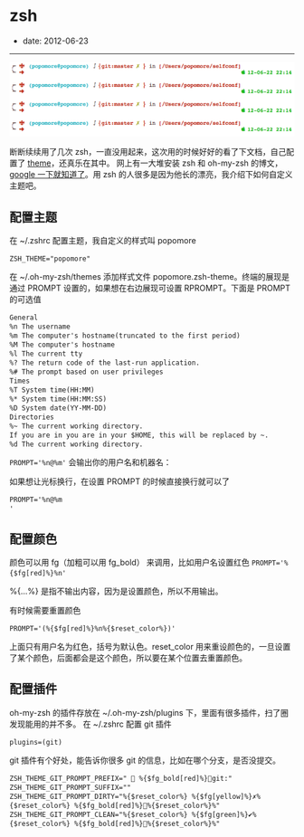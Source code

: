 # zsh

- date: 2012-06-23

--------------------------


[![](../../uploads/2012/06/屏幕快照-2012-06-22-下午10.14.22.png)](../../uploads/2012/06/屏幕快照-2012-06-22-下午10.14.22.png)

断断续续用了几次 zsh，一直没用起来，这次用的时候好好的看了下文档，自己配置了 [theme](https://github.com/popomore/selfconf/blob/master/zsh/themes/popomore.zsh-theme)，还真乐在其中。 网上有一大堆安装 zsh 和 oh-my-zsh 的博文，[google 一下就知道了](https://www.google.com.hk/search?sugexp=chrome,mod=5&sourceid=chrome&ie=UTF-8&q=oh-my-zsh)。用 zsh 的人很多是因为他长的漂亮，我介绍下如何自定义主题吧。


## 配置主题


在 ~/.zshrc 配置主题，我自定义的样式叫 popomore

```
ZSH_THEME="popomore"
```

在 ~/.oh-my-zsh/themes 添加样式文件 popomore.zsh-theme。终端的展现是通过 PROMPT 设置的，如果想在右边展现可设置 RPROMPT。下面是 PROMPT 的可选值

```
General
%n The username
%m The computer's hostname(truncated to the first period)
%M The computer's hostname
%l The current tty
%? The return code of the last-run application.
%# The prompt based on user privileges
Times
%T System time(HH:MM)
%* System time(HH:MM:SS)
%D System date(YY-MM-DD)
Directories
%~ The current working directory.
If you are in you are in your $HOME, this will be replaced by ~.
%d The current working directory.
```

`PROMPT='%n@%m'` 会输出你的用户名和机器名：

如果想让光标换行，在设置 PROMPT 的时候直接换行就可以了

```
PROMPT='%n@%m
'
```


## 配置颜色


颜色可以用 fg（加粗可以用 fg_bold） 来调用，比如用户名设置红色 `PROMPT='%{$fg[red]%}%n'`

%{...%} 是指不输出内容，因为是设置颜色，所以不用输出。

有时候需要重置颜色

```
PROMPT='(%{$fg[red]%}%n%{$reset_color%})'
```

上面只有用户名为红色，括号为默认色。reset_color 用来重设颜色的，一旦设置了某个颜色，后面都会是这个颜色，所以要在某个位置去重置颜色。


## 配置插件


oh-my-zsh 的插件存放在 ~/.oh-my-zsh/plugins 下，里面有很多插件，扫了圈发现能用的并不多。 在 ~/.zshrc 配置 git 插件

```
plugins=(git)
```

git 插件有个好处，能告诉你很多 git 的信息，比如在哪个分支，是否没提交。

```
ZSH_THEME_GIT_PROMPT_PREFIX="  %{$fg_bold[red]%}git:"
ZSH_THEME_GIT_PROMPT_SUFFIX=""
ZSH_THEME_GIT_PROMPT_DIRTY="%{$reset_color%} %{$fg[yellow]%}✗%{$reset_color%} %{$fg_bold[red]%}%{$reset_color%}%"
ZSH_THEME_GIT_PROMPT_CLEAN="%{$reset_color%} %{$fg[green]%}✔%{$reset_color%} %{$fg_bold[red]%}%{$reset_color%}%"
```
